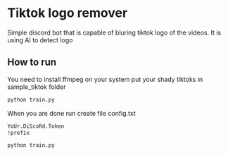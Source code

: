 # Tiktok logo remover
Simple discord bot that is capable of bluring tiktok logo of the videos. It is using AI to detect logo


## How to run

You need to install ffmpeg on your system
put your shady tiktoks in sample_tiktok folder
```bash
python train.py
```

When you are done run create file config.txt
```bash
YoUr.DiScoRd.Token
!prefix
```

```bash
python train.py
```